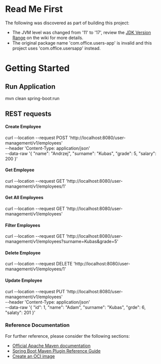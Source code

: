 # Read Me First
The following was discovered as part of building this project:

* The JVM level was changed from '11' to '17', review the [JDK Version Range](https://github.com/spring-projects/spring-framework/wiki/Spring-Framework-Versions#jdk-version-range) on the wiki for more details.
* The original package name 'com.office.users-app' is invalid and this project uses 'com.office.usersapp' instead.

# Getting Started

## Run Application
mvn clean spring-boot:run

## REST requests

#### Create Employee
curl --location --request POST 'http://localhost:8080/user-management/v1/employees' \
--header 'Content-Type: application/json' \
--data-raw '{
    "name": "Andrzej",
    "surname": "Kubas",
    "grade": 5,
    "salary": 200
}'

#### Get Employee
curl --location --request GET 'http://localhost:8080/user-management/v1/employees/1'

#### Get All Employees
curl --location --request GET 'http://localhost:8080/user-management/v1/employees'

#### Filter Employees
curl --location --request GET 'http://localhost:8080/user-management/v1/employees?surname=Kubas&grade=5'

#### Delete Employee
curl --location --request DELETE 'http://localhost:8080/user-management/v1/employees/1'


#### Update Employee
curl --location --request PUT 'http://localhost:8080/user-management/v1/employees' \
--header 'Content-Type: application/json' \
--data-raw '{
    "id": 1,
    "name": "Adam",
    "surname": "Kubas",
    "grde": 6,
    "salaty": 201
}'

### Reference Documentation
For further reference, please consider the following sections:

* [Official Apache Maven documentation](https://maven.apache.org/guides/index.html)
* [Spring Boot Maven Plugin Reference Guide](https://docs.spring.io/spring-boot/docs/3.0.0-M5/maven-plugin/reference/html/)
* [Create an OCI image](https://docs.spring.io/spring-boot/docs/3.0.0-M5/maven-plugin/reference/html/#build-image)

